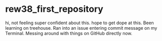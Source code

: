 rew38_first_repository
======================
hi, not feeling super confident about this. hope to get dope at this. Been learning on treehouse. Ran into an issue entering commit message on my Terminal. Messing around with things on GitHub directly now. 

